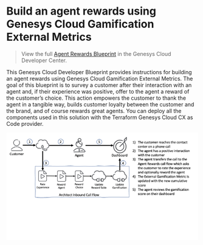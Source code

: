 # Build an agent rewards using Genesys Cloud Gamification External Metrics

> View the full [Agent Rewards Blueprint](https://developer.mypurecloud.com/blueprints/agent-rewards-blueprint/ "Goes to the Agent Rewards Blueprint") in the Genesys Cloud Developer Center.

This Genesys Cloud Developer Blueprint provides instructions for building an agent rewards using Genesys Cloud Gamification External Metrics. The goal of this blueprint is to survey a customer after their interaction with an agent and, if their experience was positive, offer to the agent a reward of the customer’s choice.  This action empowers the customer to thank the agent in a tangible way, builds customer loyalty between the customer and the brand, and of course rewards great agents. You can deploy all the components used in this solution with the Terraform Genesys Cloud CX as Code provider.

![Agent Rewards](blueprint/images/overview.png "Agent Rewards")
